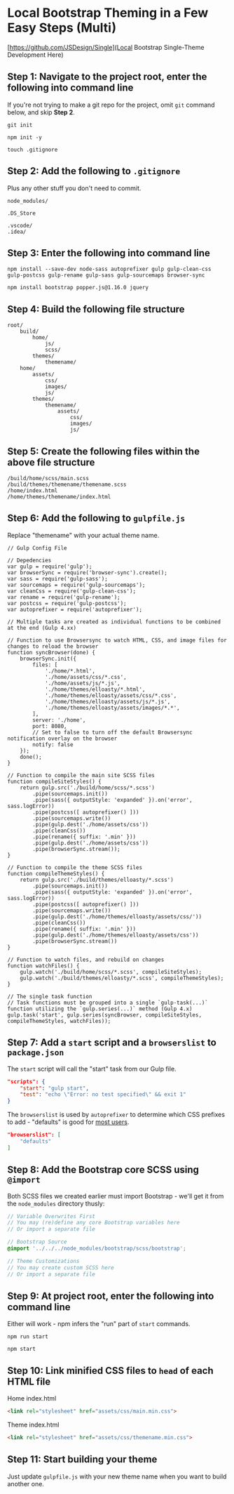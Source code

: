 # Local Bootstrap Theming in a Few Easy Steps (Multi)

[https://github.com/JSDesign/Single](Local Bootstrap Single-Theme Development Here)

## Step 1: Navigate to the project root, enter the following into command line

If you're not trying to make a git repo for the project, omit `git` command below, and skip **Step 2**.

```TERMINAL
git init
```

```TERMINAL
npm init -y
```

```TERMINAL
touch .gitignore
```

## Step 2: Add the following to `.gitignore`

Plus any other stuff you don't need to commit.

```TEXT
node_modules/

.DS_Store

.vscode/
.idea/
```

## Step 3: Enter the following into command line

```TERMINAL
npm install --save-dev node-sass autoprefixer gulp gulp-clean-css gulp-postcss gulp-rename gulp-sass gulp-sourcemaps browser-sync
```

```TERMINAL
npm install bootstrap popper.js@1.16.0 jquery
```

## Step 4: Build the following file structure

```TEXT
root/
    build/
        home/
            js/
            scss/
        themes/
            themename/
    home/
        assets/
            css/
            images/
            js/
        themes/
            themename/
                assets/
                    css/
                    images/
                    js/
```

## Step 5: Create the following files within the above file structure

```TEXT
/build/home/scss/main.scss
/build/themes/themename/themename.scss
/home/index.html
/home/themes/themename/index.html
```

## Step 6: Add the following to `gulpfile.js`

Replace "themename" with your actual theme name.

```JS
// Gulp Config File

// Depedencies
var gulp = require('gulp');
var browserSync = require('browser-sync').create();
var sass = require('gulp-sass');
var sourcemaps = require('gulp-sourcemaps');
var cleanCss = require('gulp-clean-css');
var rename = require('gulp-rename');
var postcss = require('gulp-postcss');
var autoprefixer = require('autoprefixer');

// Multiple tasks are created as individual functions to be combined at the end (Gulp 4.xx)

// Function to use Browsersync to watch HTML, CSS, and image files for changes to reload the browser
function syncBrowser(done) {
    browserSync.init({
        files: [
            './home/*.html',
            './home/assets/css/*.css',
            './home/assets/js/*.js',
            './home/themes/elloasty/*.html',
            './home/themes/elloasty/assets/css/*.css',
            './home/themes/elloasty/assets/js/*.js',
            './home/themes/elloasty/assets/images/*.*',
        ],
        server: './home',
        port: 8080,
        // Set to false to turn off the default Browsersync notification overlay on the browser
        notify: false
    });
    done();
}

// Function to compile the main site SCSS files
function compileSiteStyles() {
    return gulp.src('./build/home/scss/*.scss')
        .pipe(sourcemaps.init())
        .pipe(sass({ outputStyle: 'expanded' }).on('error', sass.logError))
        .pipe(postcss([ autoprefixer() ]))
        .pipe(sourcemaps.write())
        .pipe(gulp.dest('./home/assets/css'))
        .pipe(cleanCss())
        .pipe(rename({ suffix: '.min' }))
        .pipe(gulp.dest('./home/assets/css'))
        .pipe(browserSync.stream());
}

// Function to compile the theme SCSS files
function compileThemeStyles() {
    return gulp.src('./build/themes/elloasty/*.scss')
        .pipe(sourcemaps.init())
        .pipe(sass({ outputStyle: 'expanded' }).on('error', sass.logError))
        .pipe(postcss([ autoprefixer() ]))
        .pipe(sourcemaps.write())
        .pipe(gulp.dest('./home/themes/elloasty/assets/css/'))
        .pipe(cleanCss())
        .pipe(rename({ suffix: '.min' }))
        .pipe(gulp.dest('./home/themes/elloasty/assets/css'))
        .pipe(browserSync.stream())
}

// Function to watch files, and rebuild on changes
function watchFiles() {
    gulp.watch('./build/home/scss/*.scss', compileSiteStyles);
    gulp.watch('./build/themes/elloasty/*.scss', compileThemeStyles);
}

// The single task function
// Task functions must be grouped into a single `gulp-task(...)` function utilizing the `gulp.series(...)` method (Gulp 4.x)
gulp.task('start', gulp.series(syncBrowser, compileSiteStyles, compileThemeStyles, watchFiles));
```

## Step 7: Add a `start` script and a `browserslist` to `package.json`

The `start` script will call the "start" task from our Gulp file.

```JSON
"scripts": {
    "start": "gulp start",
    "test": "echo \"Error: no test specified\" && exit 1"
}
```

The `browserslist` is used by `autoprefixer` to determine which CSS prefixes to add - "defaults" is good for [most users](https://www.npmjs.com/package/browserslist#best-practices).

```JSON
"browserslist": [
    "defaults"
]
```

## Step 8: Add the Bootstrap core SCSS using `@import`

Both SCSS files we created earlier must import Bootstrap - we'll get it from the `node_modules` directory thusly:

```SCSS
// Variable Overwrites First
// You may (re)define any core Bootstrap variables here
// Or import a separate file

// Bootstrap Source
@import '../../../node_modules/bootstrap/scss/bootstrap';

// Theme Customizations
// You may create custom SCSS here
// Or import a separate file
```

## Step 9: At project root, enter the following into command line

Either will work - npm infers the "run" part of `start` commands.

```TERMINAL
npm run start
```

```TERMINAL
npm start
```

## Step 10: Link minified CSS files to `head` of each HTML file

Home index.html

```HTML
<link rel="stylesheet" href="assets/css/main.min.css">
```

Theme index.html

```HTML
<link rel="stylesheet" href="assets/css/themename.min.css">
```

## Step 11: Start building your theme

Just update `gulpfile.js` with your new theme name when you want to build another one.

